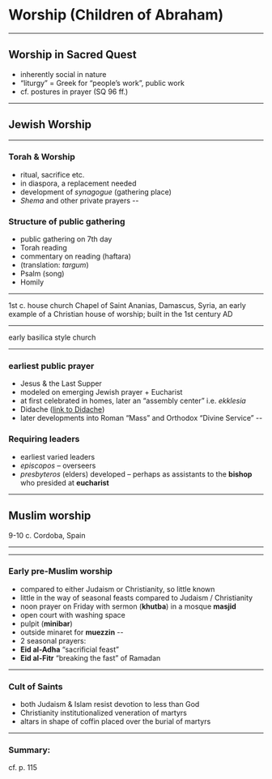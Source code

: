 # Worship (Children of Abraham)
---
## Worship in Sacred Quest
-   inherently social in nature
-   “liturgy” = Greek for “people’s work”, public work
-   cf. postures in prayer (SQ 96 ff.)
---


<section data-background="https://s-media-cache-ak0.pinimg.com/originals/73/ca/78/73ca78acd5e01a79d63a2f5bcb7ccf3a.jpg" data-background-size="1000px"> </section>

## Jewish Worship
---
###  Torah & Worship
-   ritual, sacrifice etc.
-   in diaspora, a replacement needed
-   development of *synagogue* (gathering place)
-   *Shema* and other private prayers
--
###  Structure of public gathering
-   public gathering on 7th day
-   Torah reading
-   commentary on reading (haftara)
-   (translation: *targum*)
-   Psalm (song)
-   Homily
---

1st c. house church Chapel of Saint Ananias, Damascus, Syria, an early example of a Christian house of worship; built in the 1st century AD



<section data-background="https://upload.wikimedia.org/wikipedia/commons/2/20/Inside_of_Saint_Ananias.jpg" data-background-size="1000px"> </section>

---
early basilica style church

<section data-background="https://s-media-cache-ak0.pinimg.com/736x/0a/06/5f/0a065f0c7342896bc322b56cb27932b1.jpg" data-background-size="1000px"> </section>



---

###  earliest public prayer
-   Jesus & the Last Supper
-   modeled on emerging Jewish prayer + Eucharist
-   at first celebrated in homes, later an “assembly center” i.e. *ekklesia*
-   Didache ([link to Didache](http://www.earlychristianwritings.com/text/didache-roberts.html))
-   later developments into Roman “Mass” and Orthodox “Divine Service”
--
###  Requiring leaders
-   earliest varied leaders
-   *episcopos* – overseers
-   *presbyteros* (elders) developed – perhaps as assistants to the **bishop** who presided at **eucharist**
---
## Muslim worship
9-10 c. Cordoba, Spain

<section data-background="https://s3.amazonaws.com/classconnection/857/flashcards/6148857/jpg/below_columns_in_the_moorish_part-151656584810C9425B1.jpg" data-background-size="1000px"> </section>


---

<section data-background="http://farm4.static.flickr.com/3002/2771171376_8ca4062fbb.jpg?v=0" data-background-size="1000px"> </section>



---
###  Early pre-Muslim worship
-   compared to either Judaism or Christianity, so little known
-   little in the way of seasonal feasts compared to Judaism / Christianity
-   noon prayer on Friday with sermon (**khutba**) in a mosque **masjid**
-   open court with washing space
-   pulpit (**minibar**)
-   outside minaret for **muezzin**
--
-   2 seasonal prayers:
-   **Eid al-Adha** “sacrificial feast”
-   **Eid al-Fitr** “breaking the fast” of Ramadan
---
###  Cult of Saints
-   both Judaism & Islam resist devotion to less than God
-   Christianity institutionalized veneration of martyrs
-   altars in shape of coffin placed over the burial of martyrs
---
###  Summary:
cf. p. 115
